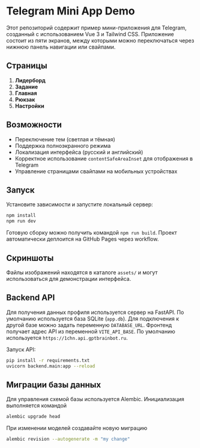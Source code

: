 # Telegram Mini App Demo

Этот репозиторий содержит пример мини-приложения для Telegram, созданный с использованием Vue 3 и Tailwind CSS. Приложение состоит из пяти экранов, между которыми можно переключаться через нижнюю панель навигации или свайпами.

## Страницы
1. **Лидерборд**
2. **Задание**
3. **Главная**
4. **Рюкзак**
5. **Настройки**

## Возможности
- Переключение тем (светлая и тёмная)
- Поддержка полноэкранного режима
- Локализация интерфейса (русский и английский)
- Корректное использование `contentSafeAreaInset` для отображения в Telegram
- Управление страницами свайпами на мобильных устройствах

## Запуск
Установите зависимости и запустите локальный сервер:
```bash
npm install
npm run dev
```
Готовую сборку можно получить командой `npm run build`. Проект автоматически деплоится на GitHub Pages через workflow.

## Скриншоты
Файлы изображений находятся в каталоге `assets/` и могут использоваться для демонстрации интерфейса.

## Backend API
Для получения данных профиля используется сервер на FastAPI. По умолчанию
используется база SQLite (`app.db`). Для подключения к другой базе можно
задать переменную `DATABASE_URL`.
Фронтенд получает адрес API из переменной `VITE_API_BASE`.
По умолчанию используется `https://1chn.api.gptbrainbot.ru`.

Запуск API:
```bash
pip install -r requirements.txt
uvicorn backend.main:app --reload
```

## Миграции базы данных
Для управления схемой базы используется Alembic. Инициализация выполняется командой
```bash
alembic upgrade head
```
При изменении моделей создавайте новую миграцию
```bash
alembic revision --autogenerate -m "my change"
```
